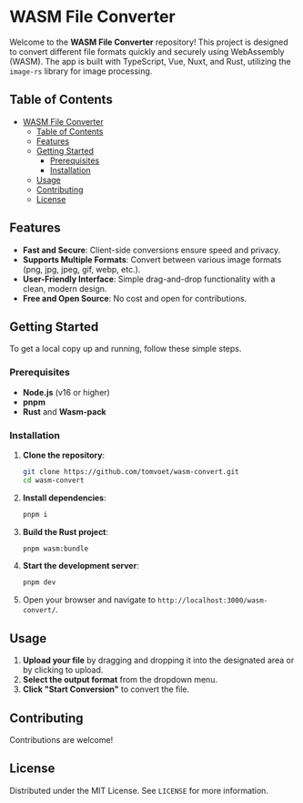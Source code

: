 # WASM File Converter

Welcome to the **WASM File Converter** repository! This project is designed to convert different file formats quickly and securely using WebAssembly (WASM). The app is built with TypeScript, Vue, Nuxt, and Rust, utilizing the `image-rs` library for image processing.

## Table of Contents

- [WASM File Converter](#wasm-file-converter)
  - [Table of Contents](#table-of-contents)
  - [Features](#features)
  - [Getting Started](#getting-started)
    - [Prerequisites](#prerequisites)
    - [Installation](#installation)
  - [Usage](#usage)
  - [Contributing](#contributing)
  - [License](#license)

## Features

- **Fast and Secure**: Client-side conversions ensure speed and privacy.
- **Supports Multiple Formats**: Convert between various image formats (png, jpg, jpeg, gif, webp, etc.).
- **User-Friendly Interface**: Simple drag-and-drop functionality with a clean, modern design.
- **Free and Open Source**: No cost and open for contributions.

## Getting Started

To get a local copy up and running, follow these simple steps.

### Prerequisites

- **Node.js** (v16 or higher)
- **pnpm**
- **Rust** and **Wasm-pack**

### Installation

1. **Clone the repository**:
    ```sh
    git clone https://github.com/tomvoet/wasm-convert.git
    cd wasm-convert
    ```

2. **Install dependencies**:
    ```sh
    pnpm i
    ```

3. **Build the Rust project**:
    ```sh
    pnpm wasm:bundle
    ```

4. **Start the development server**:
    ```sh
    pnpm dev
    ```

5. Open your browser and navigate to `http://localhost:3000/wasm-convert/`.

## Usage

1. **Upload your file** by dragging and dropping it into the designated area or by clicking to upload.
2. **Select the output format** from the dropdown menu.
3. **Click "Start Conversion"** to convert the file.

## Contributing

Contributions are welcome!

## License

Distributed under the MIT License. See `LICENSE` for more information.

